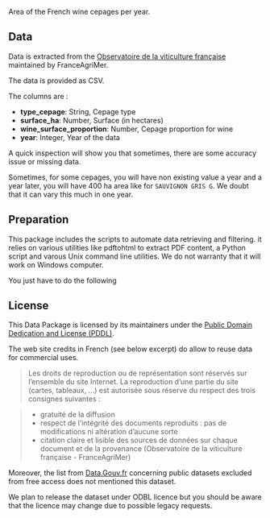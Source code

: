 Area of the French wine cepages per year.

## Data

Data is extracted from the [Observatoire de la viticulture française](https://www.franceagrimer.fr/Eclairer/Outils/Observatoires/Observatoire-de-la-viticulture-francaise) maintained by FranceAgriMer.

The data is provided as CSV.

The columns are :

* **type_cepage**: String, Cepage type
* **surface_ha**: Number, Surface (in hectares)
* **wine_surface_proportion**: Number, Cepage proportion for wine
* **year**: Integer, Year of the data

A quick inspection will show you that sometimes, there are some accuracy issue or missing data.

Sometimes, for some cepages, you will have non existing value a year and a year later, you will have 400 ha area like for `SAUVIGNON GRIS G`. We doubt that it can vary this much in one year.

## Preparation

This package includes the scripts to automate data retrieving and filtering. it relies on various utilities like pdftohtml to extract PDF content, a Python script and varous Unix command line utilities. We do not warranty that it will work on Windows computer.

You just have to do the following

## License

This Data Package is licensed by its maintainers under the [Public Domain Dedication and License (PDDL)](http://opendatacommons.org/licenses/pddl/1.0/).

The web site credits in French (see below excerpt) do allow to reuse data for commercial uses.

> Les droits de reproduction ou de représentation sont réservés sur l’ensemble du site Internet. La reproduction d’une partie du site (cartes, tableaux, …) est autorisée sous réserve du respect des trois consignes suivantes :

>    * gratuité de la diffusion
>    * respect de l’intégrité des documents reproduits : pas de modifications ni altération d’aucune sorte
>    * citation claire et lisible des sources de données sur chaque document et de la provenance (Observatoire de la viticulture française - FranceAgriMer)

Moreover, the list from [Data.Gouv.fr](https://www.data.gouv.fr/fr/Redevances) concerning public datasets excluded from free access does not mentioned this dataset.

We plan to release the dataset under ODBL licence but you should be aware that the licence may change due to possible legacy requests.